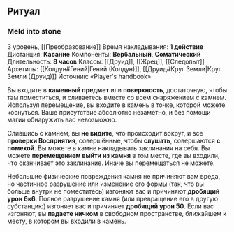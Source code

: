 ## Ритуал
### Meld into stone
3 уровень, [[Преобразование]]
Время накладывания: **1 действие**
Дистанция: **Касание**
Компоненты: **Вербальный**, **Соматический**
Длительность: **8 часов**
Классы: [[Друид]], [[Жрец]], [[Следопыт]]
Архетипы: [[Колдун#Гений|Гений (Колдун)]], [[Друид#Круг Земли|Круг Земли (Друид)]]
Источник: «Player's handbook»

Вы входите в **каменный предмет** или **поверхность**, достаточную, чтобы там поместиться, и сливаетесь вместе со всем снаряжением с камнем. Используя перемещение, вы входите в камень в точке, которой можете коснуться. Ваше присутствие абсолютно незаметно, и без помощи магии обнаружить вас невозможно.

Слившись с камнем, вы **не видите**, что происходит вокруг, и все **проверки Восприятия**, совершённые, чтобы **слушать**, совершаются **с помехой**. Вы можете в камне накладывать заклинания на себя. Вы можете **перемещением выйти из камня** в том месте, где вы входили, что оканчивает это заклинание. Иначе вы перемещаться не можете.

Небольшие физические повреждения камня не причиняют вам вреда, но частичное разрушение или изменение его формы (так, что вы больше внутри не поместитесь) изгоняют вас и причиняют **дробящий урон 6к6**. Полное разрушение камня (или превращение его в другую субстанцию) изгоняет вас и причиняет **дробящий урон 50**. Если вас изгоняют, вы **падаете ничком** в свободном пространстве, ближайшем к месту, в котором вы входили в камень.